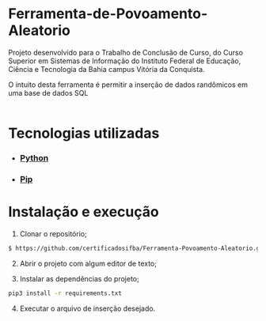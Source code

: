 ﻿# Ferramenta-de-Povoamento-Aleatorio

Projeto desenvolvido para o Trabalho de Conclusão de Curso, do Curso Superior em Sistemas de Informação do Instituto Federal de Educação, Ciência e Tecnologia da Bahia campus Vitória da Conquista.

O intuito desta ferramenta é permitir a inserção de dados randômicos em uma base de dados SQL
<br><br>

# Tecnologias utilizadas

- ### [Python](https://www.python.org/downloads/)
- ### [Pip](https://pip.pypa.io/en/stable/installation/)

# Instalação e execução

1. Clonar o repositório;

```bash
$ https://github.com/certificadosifba/Ferramenta-Povoamento-Aleatorio.git
```

2. Abrir o projeto com algum editor de texto;

3. Instalar as dependências do projeto;

```bash
pip3 install -r requirements.txt
```

4. Executar o arquivo de inserção desejado.